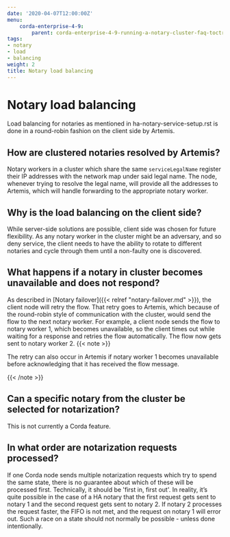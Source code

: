 ```yaml
---
date: '2020-04-07T12:00:00Z'
menu:
    corda-enterprise-4-9:
        parent: corda-enterprise-4-9-running-a-notary-cluster-faq-toctree
tags:
- notary
- load
- balancing
weight: 2
title: Notary load balancing
---
```



# Notary load balancing

Load balancing for notaries as mentioned in ha-notary-service-setup.rst is done in a round-robin fashion
on the client side by Artemis.


## How are clustered notaries resolved by Artemis?

Notary workers in a cluster which share the same `serviceLegalName` register their IP addresses with the network map under said legal name.
The node, whenever trying to resolve the legal name, will provide all the addresses to Artemis, which will handle forwarding
to the appropriate notary worker.


## Why is the load balancing on the client side?

While server-side solutions are possible, client side was chosen for future flexibility. As any notary worker in the
cluster might be an adversary, and so deny service, the client needs to have the ability to rotate to different notaries and
cycle through them until a non-faulty one is discovered.


## What happens if a notary in cluster becomes unavailable and does not respond?

As described in [Notary failover]({{< relref "notary-failover.md" >}}), the client node will retry the flow. That retry goes to Artemis, which because of the round-robin
style of communication with the cluster, would send the flow to the next notary worker. For example, a client node sends the flow to notary worker 1, which
becomes unavailable, so the client times out while waiting for a response and retries the flow automatically. The flow now gets sent to notary worker 2.
{{< note >}}

The retry can also occur in Artemis if notary worker 1 becomes unavailable before acknowledging that it has received the flow message.

{{< /note >}}



## Can a specific notary from the cluster be selected for notarization?

This is not currently a Corda feature.


## In what order are notarization requests processed?

If one Corda node sends multiple notarization requests which try to spend the same state, there is no guarantee about which of these will be processed first.
Technically, it should be 'first in, first out'. In reality, it’s quite possible in the case of a HA notary that the first request gets sent
to notary 1 and the second request gets sent to notary 2. If notary 2 processes the request faster, the FIFO is not met, and the request on notary
1 will error out. Such a race on a state should not normally be possible - unless done intentionally.

